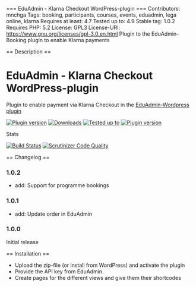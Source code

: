 === EduAdmin - Klarna Checkout WordPress-plugin ===
Contributors: mnchga
Tags: booking, participants, courses, events, eduadmin, lega online, klarna
Requires at least: 4.7
Tested up to: 4.9
Stable tag: 1.0.2
Requires PHP: 5.2
License: GPL3
License-URI: https://www.gnu.org/licenses/gpl-3.0.en.html
Plugin to the EduAdmin-Booking plugin to enable Klarna payments

== Description == 

# EduAdmin - Klarna Checkout WordPress-plugin

Plugin to enable payment via Klarna Checkout in the [EduAdmin-Wordpress plugin](https://github.com/MultinetInteractive/EduAdmin-WordPress)

[<img src="https://img.shields.io/wordpress/plugin/v/eduadmin-booking-klarna-checkout.svg" alt="Plugin version" />](https://wordpress.org/plugins/eduadmin-booking-klarna-checkout/)
[<img src="https://img.shields.io/wordpress/plugin/dt/eduadmin-booking-klarna-checkout.svg" alt="Downloads" />](https://wordpress.org/plugins/eduadmin-booking-klarna-checkout/)
[<img src="https://img.shields.io/wordpress/v/eduadmin-booking-klarna-checkout.svg" alt="Tested up to" />](https://wordpress.org/plugins/eduadmin-booking-klarna-checkout/)
[<img src="https://img.shields.io/github/commits-since/MultinetInteractive/eduadmin-wp-klarna-checkout/latest.svg" alt="Plugin version" />](https://wordpress.org/plugins/eduadmin-booking-klarna-checkout/)


Stats

[![Build Status](https://scrutinizer-ci.com/g/MultinetInteractive/eduadmin-wp-klarna-checkout/badges/build.png?b=master)](https://scrutinizer-ci.com/g/MultinetInteractive/eduadmin-wp-klarna-checkout/build-status/master)
[![Scrutinizer Code Quality](https://scrutinizer-ci.com/g/MultinetInteractive/eduadmin-wp-klarna-checkout/badges/quality-score.png?b=master)](https://scrutinizer-ci.com/g/MultinetInteractive/eduadmin-wp-klarna-checkout/?branch=master)

== Changelog ==

### 1.0.2
- add: Support for programme bookings

### 1.0.1
- add: Update order in EduAdmin

### 1.0.0
Initial release

== Installation ==

- Upload the zip-file (or install from WordPress) and activate the plugin
- Provide the API key from EduAdmin.
- Create pages for the different views and give them their shortcodes
